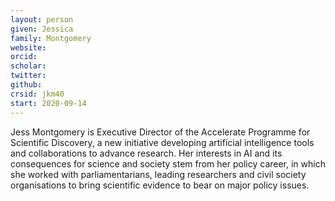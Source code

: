 ```yaml
---
layout: person
given: Jessica
family: Montgomery
website: 
orcid: 
scholar: 
twitter: 
github: 
crsid: jkm40
start: 2020-09-14
---
```


Jess Montgomery is Executive Director of the Accelerate Programme for Scientific Discovery, a new initiative developing artificial intelligence tools and collaborations to advance research. Her interests in AI and its consequences for science and society stem from her policy career, in which she worked with parliamentarians, leading researchers and civil society organisations to bring scientific evidence to bear on major policy issues.

